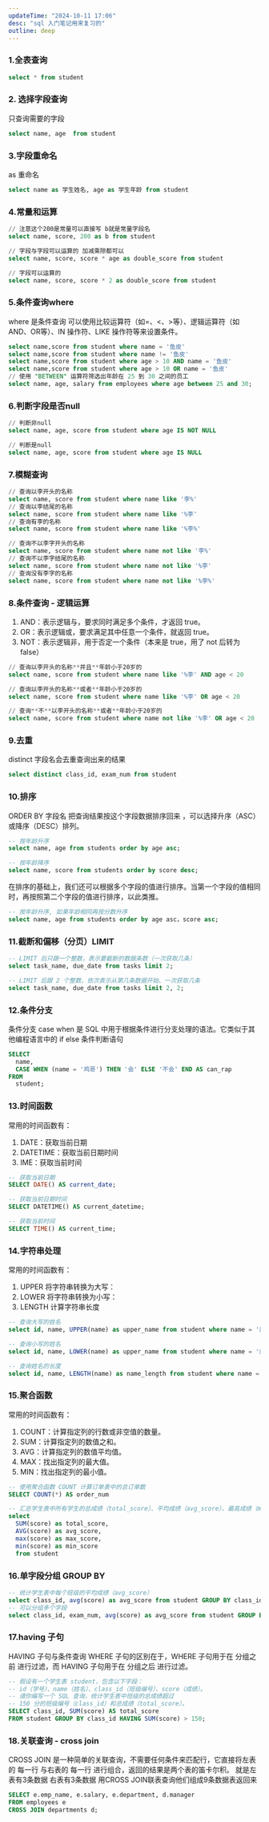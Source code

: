 ```yaml
---
updateTime: "2024-10-11 17:06"
desc: "sql 入门笔记用来复习的"
outline: deep
---
```

### 1.全表查询
```sql
select * from student
```
### 2. 选择字段查询
只查询需要的字段
```sql
select name, age  from student
```
### 3.字段重命名
as 重命名
```sql
select name as 学生姓名, age as 学生年龄 from student
```
### 4.常量和运算
```sql
// 注意这个200是常量可以直接写 b就是常量字段名
select name, score, 200 as b from student

// 字段与字段可以运算的 加减乘除都可以
select name, score, score * age as double_score from student

// 字段可以运算的
select name, score, score * 2 as double_score from student
```
### 5.条件查询where
where 是条件查询 可以使用比较运算符（如=、<、>等）、逻辑运算符（如AND、OR等）、IN 操作符、LIKE 操作符等来设置条件。
```sql
select name,score from student where name = '鱼皮'
select name,score from student where name != '鱼皮'
select name,score from student where age > 10 AND name = '鱼皮'
select name,score from student where age > 10 OR name = '鱼皮'
// 使用 "BETWEEN" 运算符筛选出年龄在 25 到 30 之间的员工
select name, age, salary from employees where age between 25 and 30;
```
### 6.判断字段是否null 
```sql
// 判断非null
select name, age, score from student where age IS NOT NULL

// 判断是null
select name, age, score from student where age IS NULL 
```

### 7.模糊查询
```sql
// 查询以李开头的名称
select name, score from student where name like '李%'
// 查询以李结尾的名称
select name, score from student where name like '%李'
// 查询有李的名称
select name, score from student where name like '%李%'

// 查询不以李字开头的名称
select name, score from student where name not like '李%'
// 查询不以李字结尾的名称
select name, score from student where name not like '%李'
// 查询没有李字的名称
select name, score from student where name not like '%李%'
```

### 8.条件查询 - 逻辑运算
1. AND：表示逻辑与，要求同时满足多个条件，才返回 true。
2. OR：表示逻辑或，要求满足其中任意一个条件，就返回 true。
3. NOT：表示逻辑非，用于否定一个条件（本来是 true，用了 not 后转为 false）
```sql
// 查询以李开头的名称**并且**年龄小于20岁的
select name, score from student where name like '%李' AND age < 20

// 查询以李开头的名称**或者**年龄小于20岁的
select name, score from student where name like '%李' OR age < 20

// 查询**不**以李开头的名称**或者**年龄小于20岁的
select name, score from student where name not like '%李' OR age < 20
```

### 9.去重
distinct 字段名会去重查询出来的结果
```sql
select distinct class_id, exam_num from student
```

### 10.排序
ORDER BY 字段名 把查询结果按这个字段数据排序回来 ，可以选择升序（ASC）或降序（DESC）排列。
```sql
-- 按年龄升序
select name, age from students order by age asc;

-- 按年龄降序
select name, score from students order by score desc;
```
在排序的基础上，我们还可以根据多个字段的值进行排序。当第一个字段的值相同时，再按照第二个字段的值进行排序，以此类推。
```sql
-- 按年龄升序, 如果年龄相同再按分数升序
select name, age from students order by age asc，score asc;
```

### 11.截断和偏移（分页）LIMIT
```sql
-- LIMIT 后只跟一个整数，表示要截断的数据条数（一次获取几条）
select task_name, due_date from tasks limit 2;

-- LIMIT 后跟 2 个整数，依次表示从第几条数据开始、一次获取几条
select task_name, due_date from tasks limit 2, 2;
```

### 12.条件分支
条件分支 case when 是 SQL 中用于根据条件进行分支处理的语法。它类似于其他编程语言中的 if else 条件判断语句
```sql
SELECT
  name,
  CASE WHEN (name = '鸡哥') THEN '会' ELSE '不会' END AS can_rap
FROM
  student;
```

### 13.时间函数
常用的时间函数有：
1. DATE：获取当前日期
2. DATETIME：获取当前日期时间
3. IME：获取当前时间
```sql
-- 获取当前日期
SELECT DATE() AS current_date;

-- 获取当前日期时间
SELECT DATETIME() AS current_datetime;

-- 获取当前时间
SELECT TIME() AS current_time;
```

### 14.字符串处理
常用的时间函数有：
1. UPPER 将字符串转换为大写：
2. LOWER 将字符串转换为小写：
3. LENGTH 计算字符串长度
```sql
-- 查询大写的姓名
select id, name, UPPER(name) as upper_name from student where name = '热dog' 

-- 查询小写的姓名
select id, name, LOWER(name) as upper_name from student where name = '热dog'

-- 查询姓名的长度
select id, name, LENGTH(name) as name_length from student where name = '热dog'
```

### 15.聚合函数
常用的时间函数有：
1. COUNT：计算指定列的行数或非空值的数量。
2. SUM：计算指定列的数值之和。
3. AVG：计算指定列的数值平均值。
4. MAX：找出指定列的最大值。
5. MIN：找出指定列的最小值。
```sql
-- 使用聚合函数 COUNT 计算订单表中的总订单数
SELECT COUNT(*) AS order_num

-- 汇总学生表中所有学生的总成绩（total_score）、平均成绩（avg_score）、最高成绩（max_score）和最低成绩（min_score）
select
  SUM(score) as total_score,
  AVG(score) as avg_score,
  max(score) as max_score,
  min(score) as min_score 
  from student
```

### 16.单字段分组 GROUP BY
```sql
-- 统计学生表中每个班级的平均成绩（avg_score）
select class_id, avg(score) as avg_score from student GROUP BY class_id
-- 可以分组多个字段
select class_id, exam_num, avg(score) as avg_score from student GROUP BY class_id, exam_num
```

### 17.having 子句
HAVING 子句与条件查询 WHERE 子句的区别在于，WHERE 子句用于在 分组之前 进行过滤，而 HAVING 子句用于在 分组之后 进行过滤。
```sql
-- 假设有一个学生表 student，包含以下字段：
-- id（学号）、name（姓名）、class_id（班级编号）、score（成绩）。
-- 请你编写一个 SQL 查询，统计学生表中班级的总成绩超过 
-- 150 分的班级编号（class_id）和总成绩（total_score）。
SELECT class_id, SUM(score) AS total_score 
FROM student GROUP BY class_id HAVING SUM(score) > 150;
```

### 18.关联查询 - cross join
CROSS JOIN 是一种简单的关联查询，不需要任何条件来匹配行，它直接将左表的 每一行 与右表的 每一行 进行组合，返回的结果是两个表的笛卡尔积。
就是左表有3条数据 右表有3条数据 用CROSS JOIN联表查询他们组成9条数据表返回来
```sql
SELECT e.emp_name, e.salary, e.department, d.manager
FROM employees e
CROSS JOIN departments d;
```


